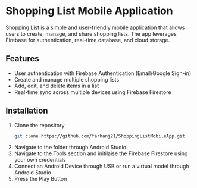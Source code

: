 # Shopping List Mobile Application
Shopping List is a simple and user-friendly mobile application that allows users to create, manage, and share shopping lists. The app leverages Firebase for authentication, real-time database, and cloud storage.

## Features
- User authentication with Firebase Authentication (Email/Google Sign-in)
- Create and manage multiple shopping lists
- Add, edit, and delete items in a list
- Real-time sync across multiple devices using Firebase Firestore

## Installation
1. Clone the repository
   ```bash
   git clone https://github.com/farhanj21/ShoppingListMobileApp.git
   ```
2. Navigate to the folder through Android Studio
3. Navigate to the Tools section and initilaise the Firebase Firestore using your own credentials
4. Connect an Android Device through USB or run a virtual model through Android Studio
5. Press the Play Button
